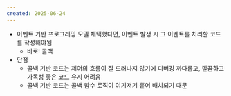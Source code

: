 ```yaml
---
created: 2025-06-24
---
```

- 이벤트 기반 프로그래밍 모델 채택했다면, 이벤트 발생 시 그 이벤트를 처리할 코드를 작성해야됨
	- 바로! 콜백
- 단점
	- 콜백 기반 코드는 제어의 흐름이 잘 드러나지 않기에 디버깅 까다롭고, 깔끔하고 가독성 좋은 코드 유지 어려움
	- 콜백 기반 코드는 콜백 함수 로직이 여기저기 흩어 배치되기 때문